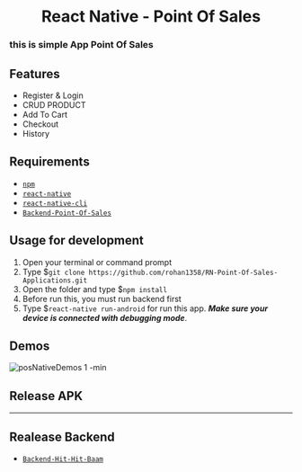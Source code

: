 <h1 align="center">React Native - Point Of Sales</h1>


### this is simple App Point Of Sales

## Features
- Register & Login
- CRUD PRODUCT
- Add To Cart
- Checkout
- History


## Requirements
* [`npm`](https://www.npmjs.com/get-npm)
* [`react-native`](https://facebook.github.io/react-native/docs/getting-started)
* [`react-native-cli`](https://facebook.github.io/react-native/docs/getting-started)
* [`Backend-Point-Of-Sales`](https://github.com/rohan1358/BackEnd-Point-Of-Sales)


## Usage for development
1. Open your terminal or command prompt
2. Type $`git clone https://github.com/rohan1358/RN-Point-Of-Sales-Applications.git`
3. Open the folder and type $`npm install`
4. Before run this, you must run backend first
5. Type $`react-native run-android` for run this app. ***Make sure your device is connected with debugging mode***.

## Demos
![posNativeDemos 1 -min](https://user-images.githubusercontent.com/28683986/79118033-e8b64280-7db6-11ea-8a20-379237844e24.gif)


## Release APK
- - - - -

## Realease Backend
* [`Backend-Hit-Hit-Baam`](https://github.com/rohan1358/BackEnd-Point-Of-Sales)
